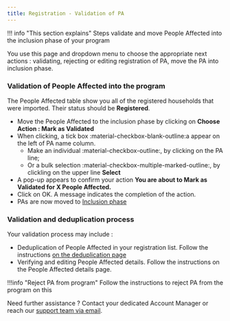 ```yaml
---
title: Registration - Validation of PA
---
```


!!! info "This section explains"
    Steps validate and move People Affected into the inclusion phase of your program

You use this page and dropdown menu to choose the appropriate next actions : validating, rejecting or editing registration of PA, move the PA into inclusion phase.


### **Validation of People Affected into the program**

The People Affected table show you all of the registered households that were imported. Their status should be **Registered**. 

- Move the People Affected to the inclusion phase by clicking on **Choose Action : Mark as Validated**
- When clicking, a tick box :material-checkbox-blank-outline:a appear on the left of PA name column.
    - Make an individual :material-checkbox-outline:, by clicking on the PA line; 
    - Or a bulk selection :material-checkbox-multiple-marked-outline:, by clickling on the upper line **Select**
- A pop-up appears to confirm your action **You are about to Mark as Validated for X People Affected.**
- Click on OK. A message indicates the completion of the action.
- PAs are now moved to [Inclusion phase](../inclusion/inclusion.md)

### **Validation and deduplication process**

Your validation process may include :

- Deduplication of People Affected in your registration list. Follow the instructions [on the deduplication page](../registration/registration-deduplication.md)
- Verifying and editing People Affected details. Follow the instructions on the People Affected details page.


!!!info "Reject PA from program"
    Follow the instructions to reject PA from the program on this 







Need further assistance ? Contact your dedicated Account Manager or reach our <a href="mailto:support@121.global">support team via email</a>.